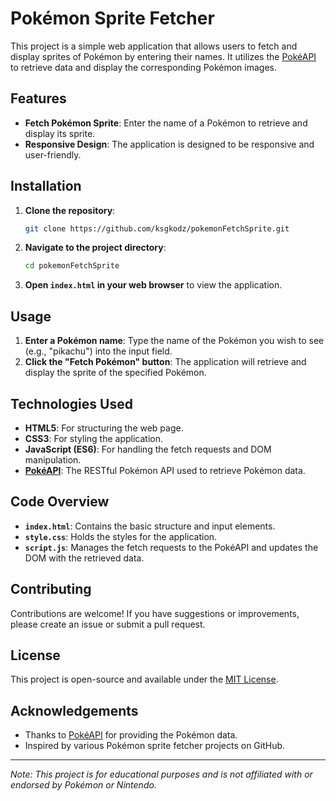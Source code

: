 # Pokémon Sprite Fetcher

This project is a simple web application that allows users to fetch and display sprites of Pokémon by entering their names. It utilizes the [PokéAPI](https://pokeapi.co/) to retrieve data and display the corresponding Pokémon images.

## Features

- **Fetch Pokémon Sprite**: Enter the name of a Pokémon to retrieve and display its sprite.
- **Responsive Design**: The application is designed to be responsive and user-friendly.

## Installation

1. **Clone the repository**:

   ```bash
   git clone https://github.com/ksgkodz/pokemonFetchSprite.git
   ```


2. **Navigate to the project directory**:

   ```bash
   cd pokemonFetchSprite
   ```


3. **Open `index.html` in your web browser** to view the application.

## Usage

1. **Enter a Pokémon name**: Type the name of the Pokémon you wish to see (e.g., "pikachu") into the input field.
2. **Click the "Fetch Pokémon" button**: The application will retrieve and display the sprite of the specified Pokémon.

## Technologies Used

- **HTML5**: For structuring the web page.
- **CSS3**: For styling the application.
- **JavaScript (ES6)**: For handling the fetch requests and DOM manipulation.
- **[PokéAPI](https://pokeapi.co/)**: The RESTful Pokémon API used to retrieve Pokémon data.

## Code Overview

- **`index.html`**: Contains the basic structure and input elements.
- **`style.css`**: Holds the styles for the application.
- **`script.js`**: Manages the fetch requests to the PokéAPI and updates the DOM with the retrieved data.

## Contributing

Contributions are welcome! If you have suggestions or improvements, please create an issue or submit a pull request.

## License

This project is open-source and available under the [MIT License](LICENSE).

## Acknowledgements

- Thanks to [PokéAPI](https://pokeapi.co/) for providing the Pokémon data.
- Inspired by various Pokémon sprite fetcher projects on GitHub.

---

*Note: This project is for educational purposes and is not affiliated with or endorsed by Pokémon or Nintendo.* 
